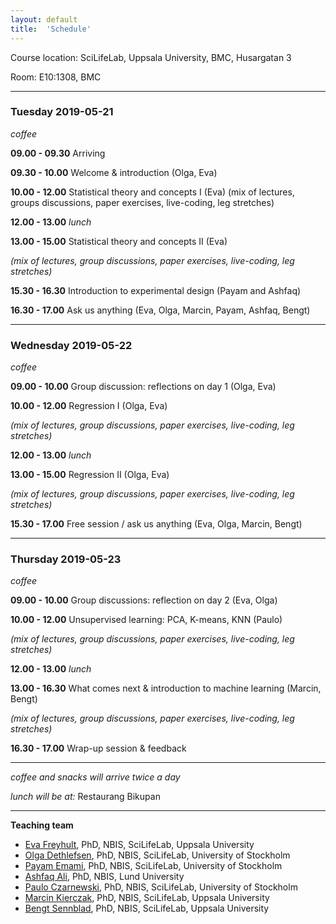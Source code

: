 ```yaml
---
layout: default
title:  'Schedule'
---
```


Course location: SciLifeLab, Uppsala University, BMC, Husargatan 3

Room: E10:1308, BMC

----

### Tuesday 2019-05-21
*coffee*

**09.00 - 09.30** Arriving

**09.30 - 10.00** Welcome & introduction (Olga, Eva)

**10.00 - 12.00** Statistical theory and concepts I (Eva)
(mix of lectures, groups discussions, paper exercises, live-coding, leg stretches)

**12.00 - 13.00** *lunch*

**13.00 - 15.00** Statistical theory and concepts II (Eva)

  *(mix of lectures, group discussions, paper exercises, live-coding, leg stretches)*

**15.30 - 16.30** Introduction to experimental design (Payam and Ashfaq)

**16.30 - 17.00** Ask us anything (Eva, Olga, Marcin, Payam, Ashfaq, Bengt)

----

### Wednesday 2019-05-22
*coffee*

**09.00 - 10.00** Group discussion: reflections on day 1 (Olga, Eva)

**10.00 - 12.00** Regression I (Olga, Eva)

  *(mix of lectures, group discussions, paper exercises, live-coding, leg stretches)*

**12.00 - 13.00** *lunch*

**13.00 - 15.00** Regression II (Olga, Eva)

  *(mix of lectures, group discussions, paper exercises, live-coding, leg stretches)*

**15.30 - 17.00** Free session / ask us anything (Eva, Olga, Marcin, Bengt)

----

### Thursday 2019-05-23
*coffee*

**09.00 - 10.00** Group discussions: reflection on day 2 (Eva, Olga)

**10.00 - 12.00** Unsupervised learning: PCA, K-means, KNN (Paulo)

*(mix of lectures, group discussions, paper exercises, live-coding, leg stretches)*

**12.00 - 13.00** *lunch*

**13.00 - 16.30** What comes next & introduction to machine learning (Marcin, Bengt)

*(mix of lectures, group discussions, paper exercises, live-coding, leg stretches)*

**16.30 - 17.00** Wrap-up session & feedback

----


_coffee and snacks will arrive twice a day_

_lunch will be at:_ Restaurang Bikupan

____
**Teaching team**
- [Eva Freyhult][eva], PhD, NBIS, SciLifeLab, Uppsala University
- [Olga Dethlefsen][olga], PhD, NBIS, SciLifeLab, University of Stockholm
- [Payam Emami][payam], PhD, NBIS, SciLifeLab, University of Stockholm
- [Ashfaq Ali][ashfaq], PhD, NBIS, Lund University
- [Paulo Czarnewski][paulo], PhD, NBIS, SciLifeLab, University of Stockholm
- [Marcin Kierczak][marcin], PhD, NBIS, SciLifeLab, Uppsala University
- [Bengt Sennblad][bengt], PhD, NBIS, SciLifeLab, Uppsala University

[eva]: https://nbis.se/about/staff/eva-freyhult/
[olga]: https://nbis.se/about/staff/olga-dethlefsen/
[payam]: https://nbis.se/about/staff/payam-emami/
[ashfaq]: https://nbis.se/about/staff/ashfaq-ali/
[paulo]: https://nbis.se/about/staff/paulo-czarnewski/
[marcin]: https://nbis.se/about/staff/marcin-kierczak/
[bengt]: https://nbis.se/about/staff/bengt-sennblad/
